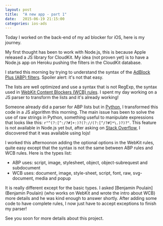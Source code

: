 ```yaml
---
layout: post
title:  "A new app - part 1"
date:   2015-06-19 21:15:00
categories: ios-ads
---
```


Today I worked on the back-end of my ad blocker for iOS, here is my journey.

My first thought has been to work with Node.js, this is because Apple released a JS library for CloudKit. My idea (not proven yet) is to have a Node.js app on Heroku pushing the filters in the CloudKit database.

I started this morning by trying to understand the syntax of the [AdBlock Plus (ABP) filters](https://adblockplus.org/en/filter-cheatsheet). Spoiler alert: it's not that easy.

The lists are well optimized and use a syntax that is not RegExp, the syntax used in [WebKit Content Blockers (WCB) rules](https://www.webkit.org/blog/3476/content-blockers-first-look/). I spent my day working on a JS parser to transform the lists and it's already working!

Someone already did a parser for ABP lists but in [Python](https://pypi.python.org/pypi/adblockparser), I transformed this code in a JS algorithm this morning. The main issue has been to solve the use of raw strings in Python, something useful to manipulate expressions that looks like this: `r"^(?:[^:/?#]+:)?(?://(?:[^/?#]*\.)?)?"`. This  feature is not available in Node.js yet but, after asking on [Stack Overflow](http://stackoverflow.com/questions/30952208/using-string-raw-with-node-js), I discovered that it was available using Iojs!

I worked this afternoonon adding the optional options in the WebKit rules, quite easy except that the syntax is not the same between ABP rules and WCB rules. Here is the types list:

* ABP uses: script, image, stylesheet, object, object-subrequest and subdocument
* WCB uses: document, image, style-sheet, script, font, raw, svg-document, media and popup

It is really different except for the basic types. I asked [Benjamin Poulain](Benjamin Poulain) (who works on WebKit and wrote the intro about WCB) more details and he was kind enough to answer shortly. After adding some code to have complete rules, I now just have to accept exceptions to finish my parser!

See you soon for more details about this project.
